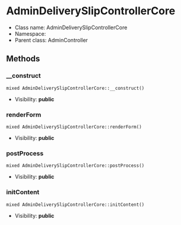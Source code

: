 AdminDeliverySlipControllerCore
===============






* Class name: AdminDeliverySlipControllerCore
* Namespace: 
* Parent class: AdminController







Methods
-------


### __construct

    mixed AdminDeliverySlipControllerCore::__construct()





* Visibility: **public**




### renderForm

    mixed AdminDeliverySlipControllerCore::renderForm()





* Visibility: **public**




### postProcess

    mixed AdminDeliverySlipControllerCore::postProcess()





* Visibility: **public**




### initContent

    mixed AdminDeliverySlipControllerCore::initContent()





* Visibility: **public**



